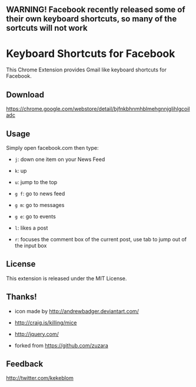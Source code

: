 ## WARNING! Facebook recently released some of their own keyboard shortcuts, so many of the sortcuts will not work

# Keyboard Shortcuts for Facebook

This Chrome Extension provides Gmail like keyboard shortcuts for Facebook.

## Download

https://chrome.google.com/webstore/detail/bjfnkbhnmhblmehgnnjglihlgcoiladc

## Usage

Simply open facebook.com then type:

- `j`: down one item on your News Feed

- `k`: up 

- `u`: jump to the top

- `g f`: go to news feed

- `g m`: go to messages

- `g e`: go to events

- `l`: likes a post

- `r`: focuses the comment box of the current post, use tab to jump out of the input box

## License

This extension is released under the MIT License.

## Thanks!

- icon made by http://andrewbadger.deviantart.com/

- http://craig.is/killing/mice

- http://jquery.com/

- forked from https://github.com/zuzara

## Feedback

http://twitter.com/kekeblom
